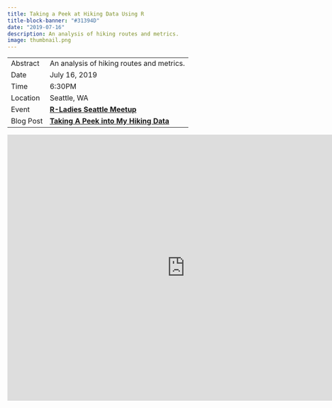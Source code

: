```yaml
---
title: Taking a Peek at Hiking Data Using R
title-block-banner: "#31394D"
date: "2019-07-16"
description: An analysis of hiking routes and metrics.
image: thumbnail.png
---
```


|           |                                                                                         |
|-----------|-----------------------------------------------------------------------------------------|
| Abstract  | An analysis of hiking routes and metrics.                                               |
| Date      | July 16, 2019                                                                           |
| Time      | 6:30PM                                                                                  |
| Location  | Seattle, WA                                                                             |
| Event     | [**R-Ladies Seattle Meetup**](https://www.meetup.com/rladies-seattle/events/262790588/) |
| Blog Post | [**Taking A Peek into My Hiking Data**](https://ivelasq.rbind.io/blog/average-hike/)    |

<center>
<iframe src="https://docs.google.com/presentation/d/e/2PACX-1vRrjejjk_XjqvF0dI2ZztGmluNrDgGVsKpq-hm36FU51lzsa0ozSmTbOQkcsR1iQWA5dPRj55HVAy34/embed?start=false&loop=false&delayms=3000" frameborder="0" width="800" height="600" allowfullscreen="true" mozallowfullscreen="true" webkitallowfullscreen="true"></iframe>
</center>
